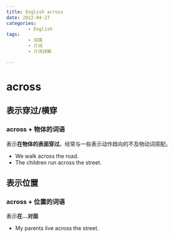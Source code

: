 ```yaml
---
title: English across
date: 2022-04-27
categories:
        - English
tags:
        - 词类
        - 介词
        - 介词详解

---
```


# across

## 表示穿过/横穿

### across + 物体的词语

表示**在物体的表面穿过**。经常与一些表示动作趋向的不及物动词搭配。

- We walk across the road.
- The children run across the street.

## 表示位置

### across + 位置的词语

表示**在...对面**

- My parents live across the street.
